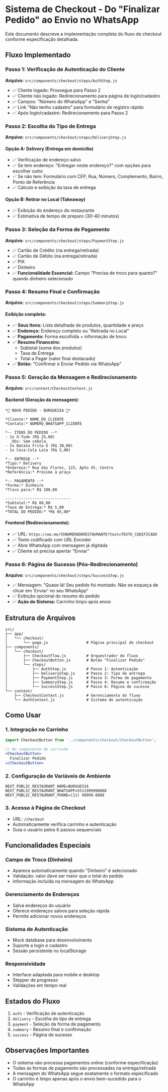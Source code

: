 # Sistema de Checkout - Do "Finalizar Pedido" ao Envio no WhatsApp

Este documento descreve a implementação completa do fluxo de checkout conforme especificação detalhada.

## Fluxo Implementado

### Passo 1: Verificação de Autenticação do Cliente
**Arquivo:** `src/components/checkout/steps/AuthStep.js`

- ✅ Cliente logado: Prossegue para Passo 2
- ✅ Cliente não logado: Redirecionamento para página de login/cadastro
- ✅ Campos: "Número do WhatsApp" e "Senha"
- ✅ Link "Não tenho cadastro" para formulário de registro rápido
- ✅ Após login/cadastro: Redirecionamento para Passo 2

### Passo 2: Escolha do Tipo de Entrega
**Arquivo:** `src/components/checkout/steps/DeliveryStep.js`

#### Opção A: Delivery (Entrega em domicílio)
- ✅ Verificação de endereço salvo
- ✅ Se tem endereço: "Entregar neste endereço?" com opções para escolher outro
- ✅ Se não tem: Formulário com CEP, Rua, Número, Complemento, Bairro, Ponto de Referência
- ✅ Cálculo e exibição da taxa de entrega

#### Opção B: Retirar no Local (Takeaway)
- ✅ Exibição do endereço do restaurante
- ✅ Estimativa de tempo de preparo (30-40 minutos)

### Passo 3: Seleção da Forma de Pagamento
**Arquivo:** `src/components/checkout/steps/PaymentStep.js`

- ✅ Cartão de Crédito (na entrega/retirada)
- ✅ Cartão de Débito (na entrega/retirada)
- ✅ PIX
- ✅ Dinheiro
- ✅ **Funcionalidade Essencial:** Campo "Precisa de troco para quanto?" quando dinheiro selecionado

### Passo 4: Resumo Final e Confirmação
**Arquivo:** `src/components/checkout/steps/SummaryStep.js`

#### Exibição completa:
- ✅ **Seus Itens:** Lista detalhada de produtos, quantidade e preço
- ✅ **Endereço:** Endereço completo ou "Retirada no Local"
- ✅ **Pagamento:** Forma escolhida + informação de troco
- ✅ **Resumo Financeiro:**
  - Subtotal (soma dos produtos)
  - Taxa de Entrega
  - Total a Pagar (valor final destacado)
- ✅ **Botão:** "Confirmar e Enviar Pedido via WhatsApp"

### Passo 5: Geração da Mensagem e Redirecionamento
**Arquivo:** `src/context/CheckoutContext.js`

#### Backend (Geração da mensagem):
```
*🍔 NOVO PEDIDO - BURGUESIA 🍔*

*Cliente:* NOME_DO_CLIENTE
*Contato:* NUMERO_WHATSAPP_CLIENTE

*-- ITENS DO PEDIDO --*
- 1x X-Tudo (R$ 25,00)
  _Obs: Sem cebola_
- 2x Batata Frita G (R$ 30,00)
- 1x Coca-Cola Lata (R$ 5,00)

*-- ENTREGA --*
*Tipo:* Delivery
*Endereço:* Rua das Flores, 123, Apto 45, Centro
*Referência:* Próximo à praça

*-- PAGAMENTO --*
*Forma:* Dinheiro
*Troco para:* R$ 100,00

-----------------------------
*Subtotal:* R$ 60,00
*Taxa de Entrega:* R$ 5,00
*TOTAL DO PEDIDO:* *R$ 65,00*
```

#### Frontend (Redirecionamento):
- ✅ URL: `https://wa.me/55NUMERODORESTAURANTE?text=TEXTO_CODIFICADO`
- ✅ Texto codificado com URL Encoder
- ✅ Abre WhatsApp com mensagem já digitada
- ✅ Cliente só precisa apertar "Enviar"

### Passo 6: Página de Sucesso (Pós-Redirecionamento)
**Arquivo:** `src/components/checkout/steps/SuccessStep.js`

- ✅ Mensagem: "Quase lá! Seu pedido foi montado. Não se esqueça de clicar em 'Enviar' no seu WhatsApp"
- ✅ Exibição opcional do resumo do pedido
- ✅ **Ação do Sistema:** Carrinho limpo após envio

## Estrutura de Arquivos

```
src/
├── app/
│   └── checkout/
│       └── page.js                 # Página principal de checkout
├── components/
│   └── checkout/
│       ├── CheckoutFlow.js         # Orquestrador do fluxo
│       ├── CheckoutButton.js       # Botão "Finalizar Pedido"
│       └── steps/
│           ├── AuthStep.js         # Passo 1: Autenticação
│           ├── DeliveryStep.js     # Passo 2: Tipo de entrega
│           ├── PaymentStep.js      # Passo 3: Forma de pagamento
│           ├── SummaryStep.js      # Passo 4: Resumo e confirmação
│           └── SuccessStep.js      # Passo 6: Página de sucesso
└── context/
    ├── CheckoutContext.js          # Gerenciamento do fluxo
    └── AuthContext.js              # Sistema de autenticação
```

## Como Usar

### 1. Integração no Carrinho
```jsx
import CheckoutButton from '../components/checkout/CheckoutButton';

// No componente do carrinho
<CheckoutButton>
  Finalizar Pedido
</CheckoutButton>
```

### 2. Configuração de Variáveis de Ambiente
```env
NEXT_PUBLIC_RESTAURANT_NAME=BURGUESIA
NEXT_PUBLIC_RESTAURANT_WHATSAPP=5511999998888
NEXT_PUBLIC_RESTAURANT_PHONE=(11) 99999-8888
```

### 3. Acesso à Página de Checkout
- URL: `/checkout`
- Automaticamente verifica carrinho e autenticação
- Guia o usuário pelos 6 passos sequenciais

## Funcionalidades Especiais

### Campo de Troco (Dinheiro)
- Aparece automaticamente quando "Dinheiro" é selecionado
- Validação: valor deve ser maior que o total do pedido
- Informação incluída na mensagem do WhatsApp

### Gerenciamento de Endereços
- Salva endereços do usuário
- Oferece endereços salvos para seleção rápida
- Permite adicionar novos endereços

### Sistema de Autenticação
- Mock database para desenvolvimento
- Suporte a login e cadastro
- Sessão persistente no localStorage

### Responsividade
- Interface adaptada para mobile e desktop
- Stepper de progresso
- Validações em tempo real

## Estados do Fluxo

1. `auth` - Verificação de autenticação
2. `delivery` - Escolha do tipo de entrega
3. `payment` - Seleção da forma de pagamento
4. `summary` - Resumo final e confirmação
5. `success` - Página de sucesso

## Observações Importantes

- O sistema não processa pagamentos online (conforme especificação)
- Todas as formas de pagamento são processadas na entrega/retirada
- A mensagem do WhatsApp segue exatamente o formato especificado
- O carrinho é limpo apenas após o envio bem-sucedido para o WhatsApp
